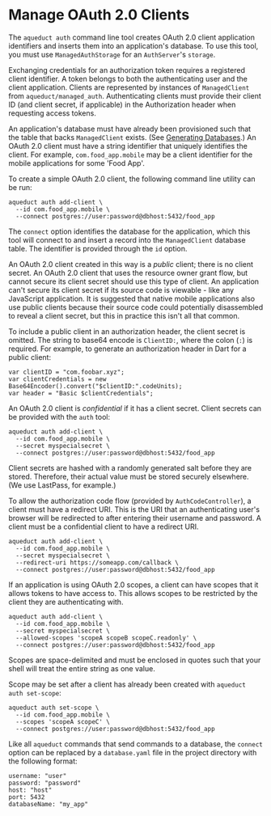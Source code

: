 # Manage OAuth 2.0 Clients

The `aqueduct auth` command line tool creates OAuth 2.0 client application identifiers and inserts them into an application's database. To use this tool, you must use `ManagedAuthStorage` for an `AuthServer`'s `storage`.

Exchanging credentials for an authorization token requires a registered client identifier. A token belongs to both the authenticating user and the client application. Clients are represented by instances of `ManagedClient` from `aqueduct/managed_auth`. Authenticating clients must provide their client ID (and client secret, if applicable) in the Authorization header when requesting access tokens.

An application's database must have already been provisioned such that the table that backs `ManagedClient` exists. (See [Generating Databases](../db/db_tools.md).) An OAuth 2.0 client must have a string identifier that uniquely identifies the client. For example, `com.food_app.mobile` may be a client identifier for the mobile applications for some 'Food App'.

To create a simple OAuth 2.0 client, the following command line utility can be run:

```
aqueduct auth add-client \
  --id com.food_app.mobile \
  --connect postgres://user:password@dbhost:5432/food_app
```

The `connect` option identifies the database for the application, which this tool will connect to and insert a record into the `ManagedClient` database table. The identifier is provided through the `id` option.

An OAuth 2.0 client created in this way is a *public* client; there is no client secret. An OAuth 2.0 client that uses the resource owner grant flow, but cannot secure its client secret should use this type of client. An application can't secure its client secret if its source code is viewable - like any JavaScript application. It is suggested that native mobile applications also use public clients because their source code could potentially disassembled to reveal a client secret, but this in practice this isn't all that common.

To include a public client in an authorization header, the client secret is omitted. The string to base64 encode is `ClientID:`, where the colon (`:`) is required. For example, to generate an authorization header in Dart for a public client:

```
var clientID = "com.foobar.xyz";
var clientCredentials = new Base64Encoder().convert("$clientID:".codeUnits);
var header = "Basic $clientCredentials";
```

An OAuth 2.0 client is *confidential* if it has a client secret. Client secrets can be provided with the `auth` tool:

```
aqueduct auth add-client \
  --id com.food_app.mobile \
  --secret myspecialsecret \
  --connect postgres://user:password@dbhost:5432/food_app
```

Client secrets are hashed with a randomly generated salt before they are stored. Therefore, their actual value must be stored securely elsewhere. (We use LastPass, for example.)

To allow the authorization code flow (provided by `AuthCodeController`), a client must have a redirect URI. This is the URI that an authenticating user's browser will be redirected to after entering their username and password. A client must be a confidential client to have a redirect URI.

```
aqueduct auth add-client \
  --id com.food_app.mobile \
  --secret myspecialsecret \
  --redirect-uri https://someapp.com/callback \
  --connect postgres://user:password@dbhost:5432/food_app
```

If an application is using OAuth 2.0 scopes, a client can have scopes that it allows tokens to have access to. This allows scopes to be restricted by the client they are authenticating with.

```
aqueduct auth add-client \
  --id com.food_app.mobile \
  --secret myspecialsecret \
  --allowed-scopes 'scopeA scopeB scopeC.readonly' \
  --connect postgres://user:password@dbhost:5432/food_app
```

Scopes are space-delimited and must be enclosed in quotes such that your shell will treat the entire string as one value.

Scope may be set after a client has already been created with `aqueduct auth set-scope`:

```
aqueduct auth set-scope \
  --id com.food_app.mobile \
  --scopes 'scopeA scopeC' \
  --connect postgres://user:password@dbhost:5432/food_app
```

Like all `aqueduct` commands that send commands to a database, the `connect` option can be replaced by a `database.yaml` file in the project directory with the following format:

```
username: "user"
password: "password"
host: "host"
port: 5432
databaseName: "my_app"
```
